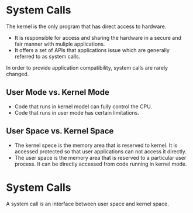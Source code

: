 # System Calls
The kernel is the only program that has direct access to hardware. 
* It is responsible for access and sharing the hardware in a secure and fair manner with muliple applications.
* It offers a set of APIs that applications issue which are generally referred to as system calls.

In order to provide application compatibility, system calls are rarely changed.


## User Mode vs. Kernel Mode
* Code that runs in kernel model can fully control the CPU.
* Code that runs in user mode has certain limitations.

## User Space vs. Kernel Space
* The kernel spece is the memory area that is reserved to kernel. It is accessed protected so that user applications can not access it directly.
* The user space is the memory area that is reserved to a particular user process. It can be directly accessed from code running in kernel mode.

# System Calls
A system call is an interface between user space and kernel space.

